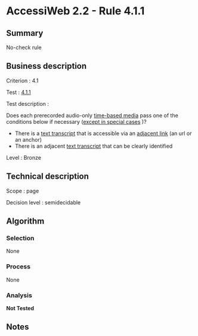 # AccessiWeb 2.2 - Rule 4.1.1

## Summary

No-check rule

## Business description

Criterion : 4.1

Test : [4.1.1](http://www.accessiweb.org/index.php/accessiweb-22-english-version.html#test-4-1-1)

Test description :

Does each prerecorded audio-only [time-based media](http://www.accessiweb.org/index.php/glossary-76.html#mMediaTemp) pass one of the conditions below if necessary ([except in special cases](http://www.accessiweb.org/index.php/glossary-76.html#cpCrit4- "Special cases for criterion 4.1") )?

-   There is a [text transcript](http://www.accessiweb.org/index.php/glossary-76.html#mTranscriptTextuel)
    that is accessible via an [adjacent link](http://www.accessiweb.org/index.php/glossary-76.html#mLienAdj)
    (an url or an anchor)
-   There is an adjacent [text transcript](http://www.accessiweb.org/index.php/glossary-76.html#mTranscriptTextuel) that can be clearly identified

Level : Bronze

## Technical description

Scope : page

Decision level :
semidecidable

## Algorithm

### Selection

None

### Process

None

### Analysis

**Not Tested**

## Notes


